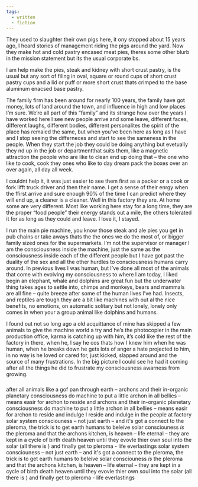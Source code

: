```yaml
---
tags:
  - written
  - fiction
---
```

They used to slaughter their own pigs here, it ony stopped about 15 years ago, I heard stories of management riding the pigs around the yard. Now they make hot and cold pastry encased meat pies, theres some other blurb in the mission statement but its the usual corporate bs. 

I am help make the pies, steak and kidney with short crust pastry, is the usual but any sort of filing in oval, square or round  cups of short crust pastry cups and a lid or puff or more short crust thats crimped to the base aluminum enacsed base pastry. 

The family firm has been around for nearly 100 years, the family have got money, lots of land around the town, and influence in high and low places I’m sure. We’re all part of this “family” and its strange how over the years I have worked here I see new people arrive and some leave, different faces, different laughs, different bodies, different personalites the spirit of the place has remaied the same, but when you’ve been here as long as I have and I stop seeing the differneces and start to see the sameness in the people. When they start the job they could be doing anything but evetually they nd up in the job or departmentthat suits them, like a magnetic attraction the people who are like to clean end up doing that – the one who like to cook, cook they ones who like to day dream pack the boxes over an over again, all day all week. 

I couldnt help it, it was just easier to see them first as a packer or a cook or fork lifft truck driver and then their name. I get a sense of their enrgy when the ffirst arrive and sure enough 90% of the time I can predict where they will end up, a cleaner is a cleaner. Well in this factory they are. At home some are very different. Most like working here stay for a long time, they are the proper “food people” their energy stands out a mile, the others tolerated it for as long as they could and leave. I love it, I stayed. 



I run the main pie machine, you know those steak and ale pies you get in pub chains or take aways thats the the ones we do the most of, or bigger family sized ones for the supermarkets. I’m not the supervisor or manager I am the consciousness inside the machine, just the same as the consciousness inside each of the different people but I have got past the duality of the sex and all the other hurdles to consciousness humans carry around. 
In previous lives I was human, but I’ve done all most of the animals that come with evolving my consciousness to where I am today, I liked begin an elephant, whale and dolphins are great fun but the underwater thing takes ages to settle into, chimps and monkeys, bears and mammals are all fine – quite  breeze after some of the human lives I’ve had. Insects, and reptiles are tough they are a bit like machines with out al the nice benefits, no emotions, on automatic solitary but not lonely, lonely only comes in when your a group animal like dolphins and humans. 

I found out not so long ago a old acquittance of mine has skipped a few animals to give the machine world a try and he’s the photocopier in the main production office, karma is catching up with him, it’s cold like the rest of the factory in there, when he, I say he cos thats how I knew him when he was human, when he breaks down he gets lots of anger a hate projected to him, in no way is he loved or cared for, just kicked, slapped around and the source of many frustrations. In the big picture I could see he had it coming after all the things he did to frustrate my consciousness awarness from growing. 




#####
after all animals like a gof pan through earth – 
archons and their in-organic planetary consciousness
do machine 
to put a little archon in all bellies – means easir for archon to reside and archons and their in-organic planetary consciousness
do machine 
to put a little archon in all bellies – means easir for archon to reside and indulge 
I reside and indulge in the people at factory 
solar system consciouness – not just earth – and it's got a connect to the pleroma, 
the trick is to get earth humans to beleive solar consciouness *is* the pleroma and that the archons kitchen, is heaven – life eternal – they are kept in a cycle of birth death heaven until they evovle thier own soul into the solar (all there is ) and finally get to pleroma - life everlastings
solar system consciouness – not just earth – and it's got a connect to the pleroma, 
the trick is to get earth humans to beleive solar consciouness *is* the pleroma and that the archons kitchen, is heaven – life eternal – they are kept in a cycle of birth death heaven until they evovle thier own soul into the solar (all there is ) and finally get to pleroma - life everlastings


